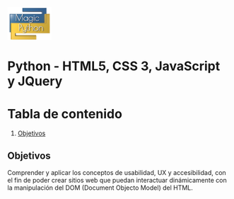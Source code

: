 <img src="../../images/LogoMagicPython.png" width="100">

# Python - HTML5, CSS 3, JavaScript y JQuery

# Tabla de contenido
1. [Objetivos](#objectives)


## Objetivos <a name="objectives"></a>
Comprender y aplicar los conceptos de usabilidad, UX y accesibilidad, con el fin de poder crear sitios web que puedan interactuar dinámicamente con la manipulación del DOM (Document Objecto Model) del HTML.    